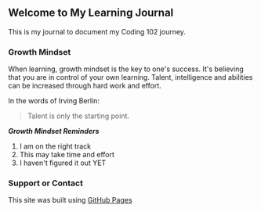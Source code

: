 ## Welcome to My Learning Journal

This is my journal to document my Coding 102 journey. 

### Growth Mindset

When learning, growth mindset is the key to one's success. It's believing that you are in control of your own learning. Talent, intelligence and abilities can be increased through hard work and effort. 

In the words of Irving Berlin:
>Talent is only the starting point.

***Growth Mindset Reminders***
1. I am on the right track
2. This may take time and effort
3. I haven't figured it out YET






### Support or Contact

This site was built using [GitHub Pages](https://pages.github.com/)
